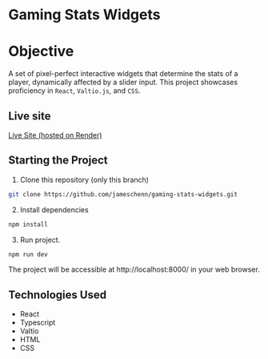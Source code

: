 # Gaming Stats Widgets

# Objective

A set of pixel-perfect interactive widgets that determine the stats of a player, dynamically affected by a slider input. This project showcases proficiency in `React`, `Valtio.js`, and `CSS`.

## Live site
[Live Site (hosted on Render)](https://jameschen-gaming-stats-widgets.onrender.com)

## Starting the Project

1. Clone this repository (only this branch)
```bash
git clone https://github.com/jameschenn/gaming-stats-widgets.git
```
2. Install dependencies
```bash
npm install
```
3. Run project.
```bash
npm run dev
```
The project will be accessible at http://localhost:8000/ in your web browser.

## Technologies Used
- React
- Typescript
- Valtio
- HTML 
- CSS
